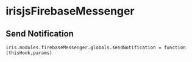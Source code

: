 # irisjsFirebaseMessenger


## Send Notification

``` iris.modules.firebaseMessenger.globals.sendNotification = function (thisHook,params) ```
